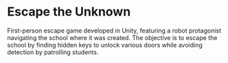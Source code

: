 <h1>Escape the Unknown</h1>

First-person escape game developed in Unity, featuring a robot protagonist navigating the school where it was created. The objective is to escape the school by finding hidden keys to unlock various doors while avoiding detection by patrolling students.
